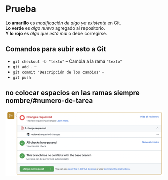 # Prueba

**Lo amarillo** es *modificación de algo ya existente* en Git.  
**Lo verde** es *algo nuevo* agregado al repositorio.  
**Y lo rojo** es *algo que está mal* o debe corregirse.

## Comandos para subir esto a Git

- `git checkout -b "texto"` – Cambia a la rama `"texto"` 
- `git add .` – 
- `git commit "Descripción de los cambios"` – 
- `git push  `

## no colocar espacios en las ramas siempre nombre/#numero-de-tarea

![alt text](image.png)